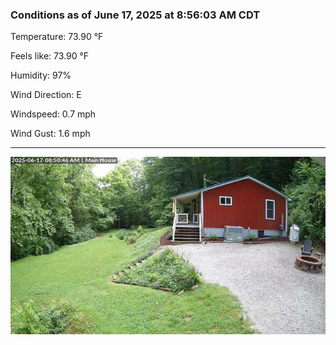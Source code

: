 ### Conditions as of June 17, 2025 at 8:56:03 AM CDT 

Temperature: 73.90 &deg;F

Feels like: 73.90 &deg;F

Humidity: 97%

Wind Direction: E

Windspeed: 0.7 mph

Wind Gust: 1.6 mph

---

<img src="./images/latest.jpeg"/>

